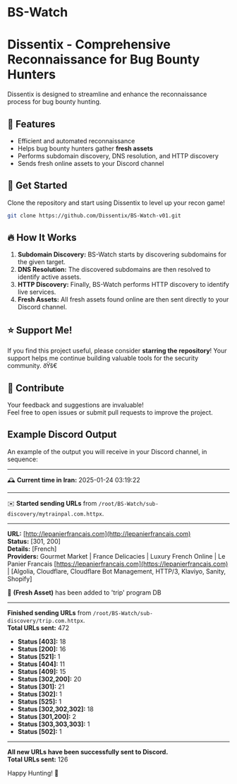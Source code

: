 # BS-Watch

# Dissentix - Comprehensive Reconnaissance for Bug Bounty Hunters  

Dissentix is designed to streamline and enhance the reconnaissance process for bug bounty hunting.  

## 🚀 Features  
- Efficient and automated reconnaissance  
- Helps bug bounty hunters gather **fresh assets**  
- Performs subdomain discovery, DNS resolution, and HTTP discovery  
- Sends fresh online assets to your Discord channel  

## 🎯 Get Started  
Clone the repository and start using Dissentix to level up your recon game!  

```bash
git clone https://github.com/Dissentix/BS-Watch-v01.git
```

## 🔥 How It Works  
1. **Subdomain Discovery:** BS-Watch starts by discovering subdomains for the given target.  
2. **DNS Resolution:** The discovered subdomains are then resolved to identify active assets.  
3. **HTTP Discovery:** Finally, BS-Watch performs HTTP discovery to identify live services.  
4. **Fresh Assets:** All fresh assets found online are then sent directly to your Discord channel.  

## ⭐️ Support Me!  
If you find this project useful, please consider **starring the repository**! Your support helps me continue building valuable tools for the security community. ðŸš€

## 🤝 Contribute  
Your feedback and suggestions are invaluable!  
Feel free to open issues or submit pull requests to improve the project.  

## Example Discord Output  
An example of the output you will receive in your Discord channel, in sequence:

---

🕰 **Current time in Iran:** 2025-01-24 03:19:22  

---

✉️ **Started sending URLs** from `/root/BS-Watch/sub-discovery/mytrainpal.com.httpx`.  

---

**URL:** [http://lepanierfrancais.com](http://lepanierfrancais.com)  
**Status:** [301, 200]  
**Details:** [French]  
**Providers:** Gourmet Market | France Delicacies | Luxury French Online | Le Panier Francais [https://lepanierfrancais.com](https://lepanierfrancais.com) | [Algolia, Cloudflare, Cloudflare Bot Management, HTTP/3, Klaviyo, Sanity, Shopify]  

💾 **(Fresh Asset)** has been added to 'trip' program DB  

---

**Finished sending URLs** from `/root/BS-Watch/sub-discovery/trip.com.httpx`.  
**Total URLs sent:** 472  
- **Status [403]:** 18  
- **Status [200]:** 16  
- **Status [521]:** 1  
- **Status [404]:** 11  
- **Status [409]:** 15  
- **Status [302,200]:** 20  
- **Status [301]:** 21  
- **Status [302]:** 1  
- **Status [525]:** 1  
- **Status [302,302,302]:** 18  
- **Status [301,200]:** 2  
- **Status [303,303,303]:** 1  
- **Status [502]:** 1  

---

**All new URLs have been successfully sent to Discord.**  
**Total URLs sent:** 126  

Happy Hunting! 🎉
